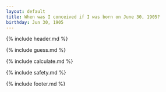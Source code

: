 ```yaml
---
layout: default
title: When was I conceived if I was born on June 30, 1905?
birthday: Jun 30, 1905
---
```


{% include header.md %}

{% include guess.md %}

{% include calculate.md %}

{% include safety.md %}

{% include footer.md %}



